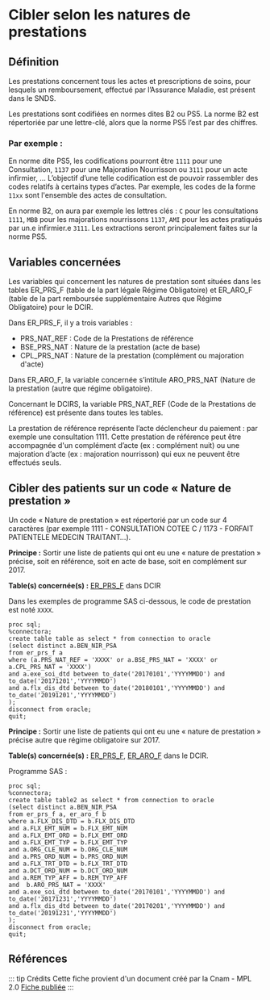 # Cibler selon les natures de prestations
<!-- SPDX-License-Identifier: MPL-2.0 -->

## Définition
Les prestations concernent tous les actes et prescriptions de soins, pour lesquels un remboursement, effectué par l’Assurance Maladie, est présent dans le SNDS. 

Les prestations sont codifiées en normes dites B2 ou PS5. 
La norme B2 est répertoriée par une lettre-clé, alors que la norme PS5 l’est par des chiffres.

### Par exemple :
En norme dite PS5, les codifications pourront être `1111` pour une Consultation, `1137` pour une Majoration Nourrisson ou `3111` pour un acte infirmier, ...
L’objectif d’une telle codification est de pouvoir rassembler des codes relatifs à certains types d’actes.
Par exemple, les codes de la forme `11xx` sont l'ensemble des actes de consultation.

En norme B2, on aura par exemple les lettres clés : `C` pour les consultations `1111`, `MBB` pour les majorations nourrissons `1137`, `AMI` pour les actes pratiqués par un.e infirmier.e `3111`.
Les extractions seront principalement faites sur la norme PS5.

## Variables concernées
Les variables qui concernent les natures de prestation sont situées dans les tables ER_PRS_F (table de la part légale Régime Obligatoire) et ER_ARO_F (table de la part remboursée supplémentaire Autres que Régime Obligatoire) pour le DCIR.

Dans ER_PRS_F, il y a trois variables :
- PRS_NAT_REF : Code de la Prestations de référence
- BSE_PRS_NAT : Nature de la prestation (acte de base)
- CPL_PRS_NAT : Nature de la prestation (complément ou majoration d'acte)

Dans ER_ARO_F, la variable concernée s’intitule ARO_PRS_NAT (Nature de la prestation (autre que régime obligatoire).

Concernant le DCIRS, la variable PRS_NAT_REF (Code de la Prestations de référence) est présente dans toutes les tables.

La prestation de référence représente l’acte déclencheur du paiement : par exemple une consultation 1111.
Cette prestation de référence peut être accompagnée d'un complément d’acte (ex : complément nuit) ou une majoration d’acte (ex : majoration nourrisson) qui eux ne peuvent être effectués seuls.

## Cibler des patients sur un code « Nature de prestation »
Un code « Nature de prestation » est répertorié par un code sur 4 caractères (par exemple 1111 - CONSULTATION COTEE C / 1173 - FORFAIT PATIENTELE MEDECIN TRAITANT…).

**Principe :** Sortir une liste de patients qui ont eu une « nature de prestation » précise, soit en référence, soit en acte de base, soit en complément sur 2017. 

**Table(s) concernée(s) :** [ER_PRS_F](../tables/DCIR/ER_PRS_F.md) dans DCIR

Dans les exemples de programme SAS ci-dessous, le code de prestation est noté `XXXX`.

```{SAS}
proc sql;
%connectora;
create table table as select * from connection to oracle
(select distinct a.BEN_NIR_PSA
from er_prs_f a
where (a.PRS_NAT_REF = 'XXXX' or a.BSE_PRS_NAT = 'XXXX' or a.CPL_PRS_NAT = 'XXXX')
and a.exe_soi_dtd between to_date('20170101','YYYYMMDD') and to_date('20171201','YYYYMMDD')
and a.flx_dis_dtd between to_date('20180101','YYYYMMDD') and to_date('20191201','YYYYMMDD')
);
disconnect from oracle;
quit;

```

**Principe :** Sortir une liste de patients qui ont eu une « nature de prestation » précise autre que régime obligatoire sur 2017. 

**Table(s) concernée(s) :** [ER_PRS_F](../tables/DCIR/ER_PRS_F.md), [ER_ARO_F](../tables/DCIR/ER_ARO_F.md) dans le DCIR.

Programme SAS :

```{SAS}
proc sql;
%connectora;
create table table2 as select * from connection to oracle
(select distinct a.BEN_NIR_PSA
from er_prs_f a, er_aro_f b
where a.FLX_DIS_DTD = b.FLX_DIS_DTD 
and a.FLX_EMT_NUM = b.FLX_EMT_NUM 
and a.FLX_EMT_ORD = b.FLX_EMT_ORD 
and a.FLX_EMT_TYP = b.FLX_EMT_TYP 
and a.ORG_CLE_NUM = b.ORG_CLE_NUM 
and a.PRS_ORD_NUM = b.PRS_ORD_NUM 
and a.FLX_TRT_DTD = b.FLX_TRT_DTD
and a.DCT_ORD_NUM = b.DCT_ORD_NUM 
and a.REM_TYP_AFF = b.REM_TYP_AFF
and  b.ARO_PRS_NAT = 'XXXX'
and a.exe_soi_dtd between to_date('20170101','YYYYMMDD') and to_date('20171231','YYYYMMDD')
and a.flx_dis_dtd between to_date('20170201','YYYYMMDD') and to_date('20191231','YYYYMMDD')
);
disconnect from oracle;
quit;
```


## Références

::: tip Crédits
Cette fiche provient d'un document créé par la Cnam - MPL 2.0
[Fiche publiée](../files/Cnam/2019-10_Cnam_Programmes-SAS-Nature-Prestation_MPL-2.0.doc)
:::
